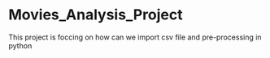 # Movies_Analysis_Project
This project is foccing on how can we import csv file and pre-processing in python

